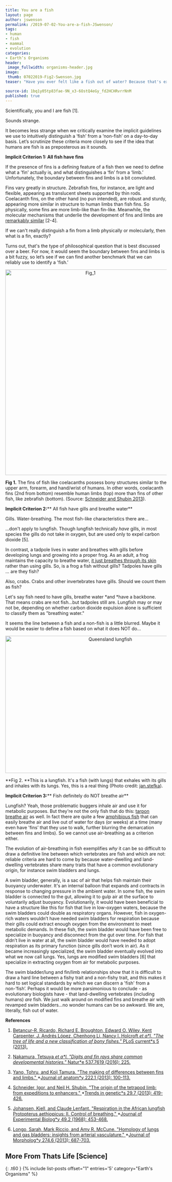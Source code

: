 ```yaml
---
title: You are a fish
layout: page
author: jswenson
permalink: /2019-07-02-You-are-a-fish-JSwenson/
tags:
- human
- fish
- mammal
- evolution
categories:
- Earth’s Organisms
header:
 image_fullwidth: organisms-header.jpg
image:
 thumb: 07022019-Fig2-Swenson.jpg
teaser: "Have you ever felt like a fish out of water? Because that's exactly what you are."

source-id: 1bq1y05tp83fae-9N_x3-6OstQ4eGy_fd2HCHRvrrNnM
published: true
---
```

Scientifically, you and I are fish [1]. 

Sounds strange.

It becomes less strange when we critically examine the implicit guidelines we use to intuitively distinguish a ‘fish’ from a ‘non-fish’ on a day-to-day basis. Let’s scrutinize these criteria more closely to see if the idea that humans are fish is as preposterous as it sounds.

**Implicit ****Criterion 1:**** All fish have fins**

If the presence of fins is a defining feature of a fish then we need to define what a 'fin' actually is, and what distinguishes a ‘fin’ from a ‘limb.’ Unfortunately, the boundary between fins and limbs is a bit convoluted.

Fins vary greatly in structure. Zebrafish fins, for instance, are light and flexible, appearing as translucent sheets supported by thin rods. Coelacanth fins, on the other hand (no pun intended), are robust and sturdy, appearing more similar in structure to human limbs than fish fins. So physically, some fins are more limb-like than fin-like. Meanwhile, the molecular mechanisms that underlie the development of fins and limbs are [remarkably similar](http://thatslifesci.com.s3-website-us-east-1.amazonaws.com/2017-05-25-Fins-Limbs-Rays-Digits-Navon/) [2-4]. 

If we can't really distinguish a fin from a limb physically or molecularly, then what is a fin, exactly?

Turns out, that's the type of philosophical question that is best discussed over a beer. For now, it would seem the boundary between fins and limbs is a bit fuzzy, so let’s see if we can find another benchmark that we can reliably use to identify a 'fish.’

<center><a data-flickr-embed="true"  href="https://www.flickr.com/photos/139839751@N06/47982431427/in/dateposted-friend/" title="Fig_1"><img src="https://live.staticflickr.com/65535/47982431427_fd211890bb_z.jpg" width="516" height="640" alt="Fig_1"></a><script async src="//embedr.flickr.com/assets/client-code.js" charset="utf-8"></script></center>

**Fig 1.** The fins of fish like coelacanths possess bony structures similar to the upper arm, forearm, and hand/wrist of humans. In other words, coelacanth fins (2nd from bottom) resemble human limbs (top) more than fins of other fish, like zebrafish (bottom). (Source: [Schneider and Shubin 2013](https://www.sciencedirect.com/science/article/abs/pii/S0168952513000243)).

**Implicit Criterion 2:**** All fish have gills and breathe water**

Gills. Water-breathing. The most fish-like characteristics there are...

...don't apply to lungfish. Though lungfish technically *have* gills, in most species the gills do not take in oxygen, but are used only to expel carbon dioxide [5].

In contrast, a tadpole lives in water and breathes with gills before developing lungs and growing into a proper frog. As an adult, a frog maintains the capacity to breathe water, [it just breathes through its skin](https://www.brown.edu/Departments/Engineering/Courses/En123/MuscleExp/Frog%20Respiration.htm) rather than using gills. So, is a frog a fish without gills? Tadpoles have gills … are they fish?

Also, crabs. Crabs and other invertebrates have gills. Should we count them as fish? 

Let's say fish need to have gills, breathe water *and *have a backbone. That means crabs are not fish...but tadpoles still are. Lungfish may or may not be, depending on whether carbon dioxide expulsion alone is sufficient to classify them as "breathing water."

It seems the line between a fish and a non-fish is a little blurred. Maybe it would be easier to define a fish based on what it does NOT do...

<center><a data-flickr-embed="true"  href="https://www.flickr.com/photos/139839751@N06/47982444588/in/dateposted-friend/" title="Queensland lungfish"><img src="https://live.staticflickr.com/65535/47982444588_ef70ccc54d_z.jpg" width="640" height="427" alt="Queensland lungfish"></a><script async src="//embedr.flickr.com/assets/client-code.js" charset="utf-8"></script></center>

**Fig 2. **This is a lungfish. It's a fish (with lungs) that exhales with its gills and inhales with its lungs. Yes, this is a real thing (Photo credit: [jan.stefka](https://www.flickr.com/photos/54034162@N02/45329090354/in/photolist-2c4zrjA-2c4zpZG-2adqnkS-27sKaWj-XLXb1P-2eoYAvX-XLWrYn-S5e71A-5crsXP-4eFMY5-Sr7xTh-T5n834-5cvgDm-8cVWX3-YHfS7o-R5QQtV-aEC9ew-FCnG57-3GK4vx-noupQZ-4dpLWj-TAHsZ3-47gSMx-SXpsrh-2eWAu5D-3GP4wY-47gQN8-XoRNBN-WJaqMs-toJAau-DyJiT-6M4NJV-XZTHKe-6M91au-XJUCA1-9Xmbpv-Xofe21-9XmbCg-9Z7uLn-6nMHoq-6nN4nN-6nHK6D-6nN3qN-6vcGVP-2adqonm-6nMM2s-WHxded-6fB5i8-6iDkeY-jPGq2)).

**Implicit Criterion 3:**** Fish definitely do NOT breathe air**

Lungfish? Yeah, those problematic buggers inhale air and use it for metabolic purposes. But they're not the only fish that do this: [tarpon breathe air](https://myfwc.com/research/saltwater/tarpon/information/facts/) as well. In fact there are quite a few [amphibious fish](https://en.wikipedia.org/wiki/Amphibious_fish) that can easily breathe air and live out of water for days (or weeks) at a time (many even have 'fins’ that they use to walk, further blurring the demarcation between fins and limbs). So we cannot use air-breathing as a criterion either.

The evolution of air-breathing in fish exemplifies *why* it can be so difficult to draw a definitive line between which vertebrates are fish and which are not: reliable criteria are hard to come by because water-dwelling and land-dwelling vertebrates share many traits that have a common evolutionary origin, for instance swim bladders and lungs.

A swim bladder, generally, is a sac of air that helps fish maintain their buoyancy underwater. It's an internal balloon that expands and contracts in response to changing pressure in the ambient water. In some fish, the swim bladder is connected to the gut, allowing it to gulp air at the surface to voluntarily adjust buoyancy. Evolutionarily, it would have been beneficial to have a structure like this for fish that live in low-oxygen waters, because the swim bladders could double as respiratory organs. However, fish in oxygen-rich waters wouldn’t have needed swim bladders for respiration because their gills could extract enough oxygen from the environment to meet metabolic demands. In these fish, the swim bladder would have been free to specialize in buoyancy and disconnect from the gut over time. For fish that didn’t live in water at all, the swim bladder would have needed to adopt respiration as its primary function (since gills don’t work in air). As it became increasingly specialized, the swim bladder eventually evolved into what we now call lungs. Yes, lungs are modified swim bladders [6] that specialize in extracting oxygen from air for metabolic purposes.

The swim bladder/lung and fin/limb relationships show that it is difficult to draw a hard line between a fishy trait and a non-fishy trait, and this makes it hard to set logical standards by which we can discern a 'fish' from a non-’fish’. Perhaps it would be more parsimonious to conclude - as evolutionary biologists have - that land-dwelling vertebrates (including humans) *are* fish. We just walk around on modified fins and breathe air with revamped swim bladders…no wonder humans can be so awkward. We are, literally, fish out of water.

**References**

1. [Betancur-R, Ricardo, Richard E. Broughton, Edward O. Wiley, Kent Carpenter, J. Andrés López, Chenhong Li, Nancy I. Holcroft ](https://www.ncbi.nlm.nih.gov/pmc/articles/PMC3644299/)*[et a*l](https://www.ncbi.nlm.nih.gov/pmc/articles/PMC3644299/)[. "The tree of life and a new classification of bony fishes." ](https://www.ncbi.nlm.nih.gov/pmc/articles/PMC3644299/)*[PLoS current*s](https://www.ncbi.nlm.nih.gov/pmc/articles/PMC3644299/)[ 5 (2013).](https://www.ncbi.nlm.nih.gov/pmc/articles/PMC3644299/)

2. [Nakamura, Tetsuya ](https://www.nature.com/articles/nature19322)*[et a*l](https://www.nature.com/articles/nature19322)[. "Digits and fin rays share common developmental histories." ](https://www.nature.com/articles/nature19322)*[Natur*e](https://www.nature.com/articles/nature19322)[ 537.7619 (2016): 225.](https://www.nature.com/articles/nature19322)

3. [Yano, Tohru, and Koji Tamura. "The making of differences between fins and limbs." ](https://onlinelibrary.wiley.com/doi/full/10.1111/j.1469-7580.2012.01491.x)*[Journal of anatom*y](https://onlinelibrary.wiley.com/doi/full/10.1111/j.1469-7580.2012.01491.x)[ 222.1 (2013): 100-113.](https://onlinelibrary.wiley.com/doi/full/10.1111/j.1469-7580.2012.01491.x)

4. [Schneider, Igor, and Neil H. Shubin. "The origin of the tetrapod limb: from expeditions to enhancers." ](https://www.sciencedirect.com/science/article/abs/pii/S0168952513000243)*[Trends in genetic*s](https://www.sciencedirect.com/science/article/abs/pii/S0168952513000243)[ 29.7 (2013): 419-426.](https://www.sciencedirect.com/science/article/abs/pii/S0168952513000243)

5. [Johansen, Kjell, and Claude Lenfant. "Respiration in the African lungfish Protopterus aethiopicus: II. Control of breathing." ](https://pdfs.semanticscholar.org/f82b/5105d65d16237245558061bf9f6e2304b7a9.pdf)*[Journal of Experimental Biolog*y](https://pdfs.semanticscholar.org/f82b/5105d65d16237245558061bf9f6e2304b7a9.pdf)[ 49.2 (1968): 453-468.](https://pdfs.semanticscholar.org/f82b/5105d65d16237245558061bf9f6e2304b7a9.pdf)

6. [Longo, Sarah, Mark Riccio, and Amy R. McCune. "Homology of lungs and gas bladders: insights from arterial vasculature." ](https://onlinelibrary.wiley.com/doi/abs/10.1002/jmor.20128)*[Journal of Morpholog*y](https://onlinelibrary.wiley.com/doi/abs/10.1002/jmor.20128)[ 274.6 (2013): 687-703.](https://onlinelibrary.wiley.com/doi/abs/10.1002/jmor.20128)

## More From Thats Life [Science]
{: .t60 }
{% include list-posts offset="1" entries='5' category="Earth's Organisms" %}

